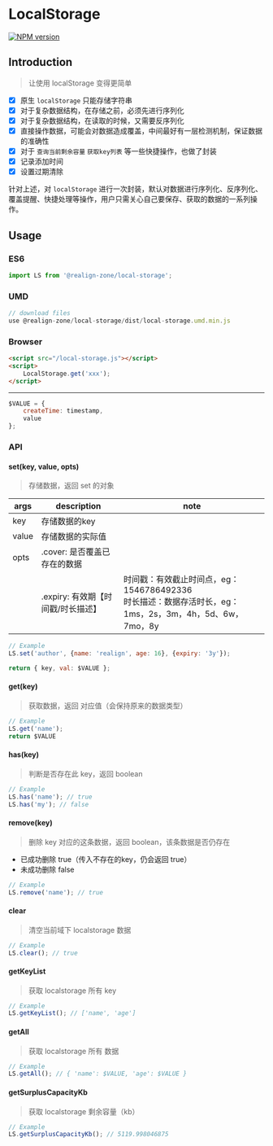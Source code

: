 # LocalStorage

[![NPM version][npm-image]][npm-url]

[npm-url]: https://www.npmjs.com/package/@realign-zone/local-storage
[npm-image]: https://img.shields.io/npm/v/@realign-zone/local-storage.svg?style=for-the-badge

## Introduction

> 让使用 localStorage 变得更简单

* [x] 原生 `localStorage` 只能存储字符串
* [x] 对于复杂数据结构，在存储之前，必须先进行序列化
* [x] 对于复杂数据结构，在读取的时候，又需要反序列化
* [x] 直接操作数据，可能会对数据造成覆盖，中间最好有一层检测机制，保证数据的准确性
* [x] 对于 `查询当前剩余容量` `获取key列表` 等一些快捷操作，也做了封装
* [x] 记录添加时间
* [x] 设置过期清除

针对上述，对 `localStorage` 进行一次封装，默认对数据进行序列化、反序列化、覆盖提醒、快捷处理等操作，用户只需关心自己要保存、获取的数据的一系列操作。

## Usage

### ES6

```js
import LS from '@realign-zone/local-storage';
```

### UMD

```js
// download files
use @realign-zone/local-storage/dist/local-storage.umd.min.js
```

### Browser

```html
<script src="/local-storage.js"></script>
<script>
    LocalStorage.get('xxx');
</script>
```

***

```js
$VALUE = {
    createTime: timestamp,
    value
};
```

### API

#### set(key, value, opts)

> 存储数据，返回 set 的对象


| args | description | note |
| --- | --- | --- |
| key | 存储数据的key |  |
| value | 存储数据的实际值 |  |
| opts | .cover: 是否覆盖已存在的数据 |  |
|  | .expiry: 有效期【时间戳/时长描述】 | 时间戳：有效截止时间点，eg：1546786492336<br>时长描述：数据存活时长，eg：1ms，2s，3m，4h，5d、6w，7mo，8y |

```js
// Example
LS.set('author', {name: 'realign', age: 16}, {expiry: '3y'});

return { key, val: $VALUE };
```

#### get(key)

> 获取数据，返回 对应值（会保持原来的数据类型）

```js
// Example
LS.get('name');
return $VALUE
```

#### has(key)

> 判断是否存在此 key，返回 boolean

```js
// Example
LS.has('name'); // true
LS.has('my'); // false
```

#### remove(key)

> 删除 key 对应的这条数据，返回 boolean，该条数据是否仍存在

* 已成功删除 true（传入不存在的key，仍会返回 true）
* 未成功删除 false

```js
// Example
LS.remove('name'); // true
```

#### clear

> 清空当前域下 localstorage 数据

```js
// Example
LS.clear(); // true
```

#### getKeyList

> 获取 localstorage 所有 key

```js
// Example
LS.getKeyList(); // ['name', 'age']
```

#### getAll

> 获取 localstorage 所有 数据

```js
// Example
LS.getAll(); // { 'name': $VALUE, 'age': $VALUE }
```

#### getSurplusCapacityKb

> 获取 localstorage 剩余容量（kb）

```js
// Example
LS.getSurplusCapacityKb(); // 5119.998046875
```